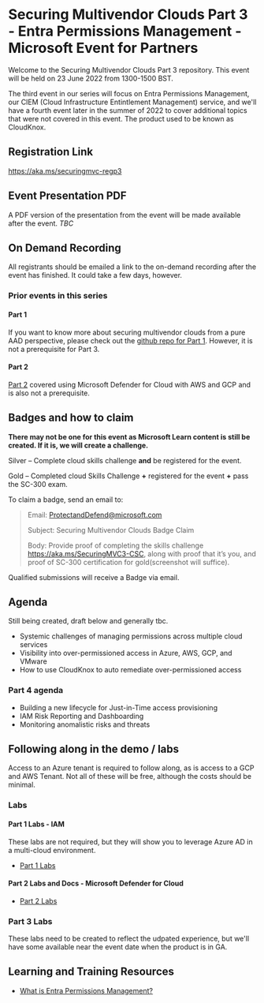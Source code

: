 
# Securing Multivendor Clouds Part 3 - Entra Permissions Management - Microsoft Event for Partners

Welcome to the Securing Multivendor Clouds Part 3 repository. This event will be held on 23 June 2022 from 1300-1500 BST.

The third event in our series will focus on Entra Permissions Management, our CIEM (Cloud Infrastructure Entintlement Management) service, and we'll have a fourth event later in the summer of 2022 to cover additional topics that were not covered in this event. The product used to be known as CloudKnox.

## Registration Link
https://aka.ms/securingmvc-regp3

## Event Presentation PDF
A PDF version of the presentation from the event will be made available after the event.
*TBC*

## On Demand Recording ##
All registrants should be emailed a link to the on-demand recording after the event has finished. It could take a few days, however.

### Prior events in this series
#### Part 1 
If you want to know more about securing multivendor clouds from a pure AAD perspective, please check out the [github repo for Part 1](https://github.com/LuciBlanchardMSFT/SecuringMultiVendorClouds). However, it is not a prerequisite for Part 3.

#### Part 2
[Part 2](https://github.com/ActualCassandra/SecuringMultiVendorCloudsPart2) covered using Microsoft Defender for Cloud with AWS and GCP and is also not a prerequisite. 

## Badges and how to claim

**There may not be one for this event as Microsoft Learn content is still be created. If it is, we will create a challenge.**

Silver – Complete cloud skills challenge **and** be registered for the event.

Gold – Completed cloud Skills Challenge **+** registered for the event **+** pass the SC-300 exam.

To claim a badge, send an email to:

 > Email: ProtectandDefend@microsoft.com
 > 
 > Subject: Securing Multivendor Clouds Badge Claim
 > 
 > Body: Provide proof of completing the skills challenge https://aka.ms/SecuringMVC3-CSC, along with proof that it’s you, and proof of SC-300 certification for gold(screenshot will suffice).

Qualified submissions will receive a Badge via email.

## Agenda
Still being created, draft below and generally tbc.
 -	Systemic challenges of managing permissions across multiple cloud services
 -	Visibility into over-permissioned access in Azure, AWS, GCP, and VMware
 -	How to use CloudKnox to auto remediate over-permissioned access 

### Part 4 agenda
 -	Building a new lifecycle for Just-in-Time access provisioning 
 - IAM Risk Reporting and Dashboarding 
 - Monitoring anomalistic risks and threats 

## Following along in the demo / labs
Access to an Azure tenant is required to follow along, as is access to a GCP and AWS Tenant. Not all of these will be free, although the costs should be minimal. 

### Labs
#### Part 1 Labs - IAM
These labs are not required, but they will show you to leverage Azure AD in a multi-cloud environment. 
- [Part 1 Labs](http://aka.ms/securingmvc-repo)

#### Part 2 Labs and Docs - Microsoft Defender for Cloud
 - [Part 2 Labs](https://github.com/ActualCassandra/SecuringMultiVendorCloudsPart2#following-along-in-the-demo--labs)

### Part 3 Labs
These labs need to be created to reflect the udpated experience, but we'll have some available near the event date when the product is in GA.


## Learning and Training Resources
 - [What is Entra Permissions Management?](https://docs.microsoft.com/en-us/azure/active-directory/cloud-infrastructure-entitlement-management/cloudknox-overview)
